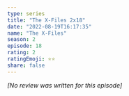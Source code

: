 ```yaml
---
type: series
title: "The X-Files 2x18"
date: "2022-08-19T16:17:35"
name: "The X-Files"
season: 2
episode: 18
rating: 2
ratingEmoji: ⭐️⭐️
share: false
---
```


_[No review was written for this episode]_
